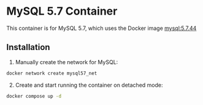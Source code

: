 # MySQL 5.7 Container

This container is for MySQL 5.7, which uses the Docker image [mysql:5.7.44](https://hub.docker.com/layers/library/mysql/5.7.44/images/sha256-dab0a802b44617303694fb17d166501de279c3031ddeb28c56ecf7fcab5ef0da?context=explore)

## Installation

1. Manually create the network for MySQL:

```bash
docker network create mysql57_net
```

2. Create and start running the container on detached mode:

```bash
docker compose up -d
```
